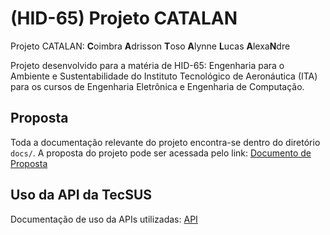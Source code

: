 # (HID-65) Projeto CATALAN

Projeto CATALAN: **C**oimbra **A**drisson **T**oso **A**lynne **L**ucas **A**lexa**N**dre

Projeto desenvolvido para a matéria de HID-65: Engenharia para o Ambiente e Sustentabilidade do Instituto Tecnológico de Aeronáutica (ITA) para os cursos de Engenharia Eletrônica e Engenharia de Computação.

## Proposta

Toda a documentação relevante do projeto encontra-se dentro do diretório `docs/`. A proposta do projeto pode ser acessada pelo link: [Documento de Proposta](<./docs/Grupo 1 - Projeto CATALAN.pdf>)

## Uso da API da TecSUS

Documentação de uso da APIs utilizadas: [API](./docs/API.md)